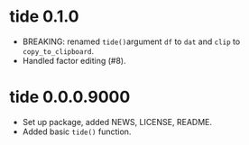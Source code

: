# tide 0.1.0

* BREAKING: renamed `tide()`argument `df` to `dat` and `clip` to `copy_to_clipboard`.
* Handled factor editing (#8).

# tide 0.0.0.9000

* Set up package, added NEWS, LICENSE, README.
* Added basic `tide()` function.

